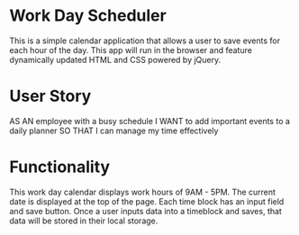 # Work Day Scheduler
This is a simple calendar application that allows a user to save events for each hour of the day. This app will run in the browser and feature dynamically updated HTML and CSS powered by jQuery.

# User Story
AS AN employee with a busy schedule
I WANT to add important events to a daily planner
SO THAT I can manage my time effectively

# Functionality
This work day calendar displays work hours of 9AM - 5PM. The current date is displayed at the top of the page. Each time block has an input field and save button. Once a user inputs data into a timeblock and saves, that data will be stored in their local storage.
